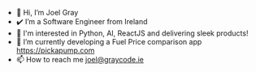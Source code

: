 - 👋 Hi, I’m Joel Gray
- ✔️ I’m a Software Engineer from Ireland
- 👀 I'm interested in Python, AI, ReactJS and delivering sleek products!
- 💞️ I’m currently developing a Fuel Price comparison app https://pickapump.com
- 📫 How to reach me joel@graycode.ie

<!---
joeltgray/joeltgray is a ✨ special ✨ repository because its `README.md` (this file) appears on your GitHub profile.
You can click the Preview link to take a look at your changes.
--->
